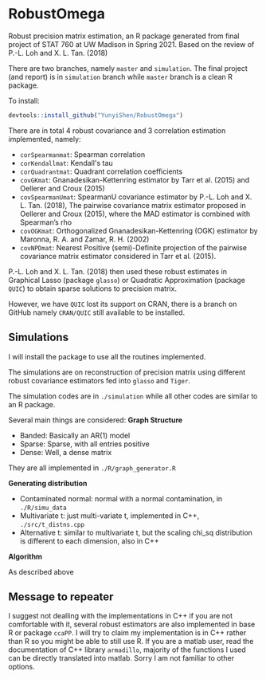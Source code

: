 # RobustOmega
Robust precision matrix estimation, an R package generated from final project of STAT 760 at UW Madison in Spring 2021. Based on the review of P.-L. Loh and X. L. Tan. (2018)

There are two branches, namely `master` and `simulation`. The final project (and report) is in `simulation` branch while `master` branch is a clean R package. 

To install:

```r
devtools::install_github("YunyiShen/RobustOmega")
```

There are in total 4 robust covariance and 3 correlation estimation implemented, namely:

- `corSpearmanmat`: Spearman correlation
- `corKendallmat`: Kendall's tau
- `corQuadrantmat`: Quadrant correlation coefficients
- `covGKmat`: Gnanadesikan-Kettenring estimator by Tarr et al. (2015) and Oellerer and Croux (2015)
- `covSpearmanUmat`: SpearmanU covariance estimator by P.-L. Loh and X. L. Tan. (2018), The pairwise covariance matrix estimator proposed in Oellerer
and Croux (2015), where the MAD estimator is combined with Spearman’s
rho
- `covOGKmat`: Orthogonalized Gnanadesikan-Kettenring (OGK) estimator by Maronna, R. A. and Zamar, R. H. (2002)
- `covNPDmat`: Nearest Positive (semi)-Definite projection of the pairwise covariance matrix estimator considered in Tarr et al. (2015). 

P.-L. Loh and X. L. Tan. (2018) then used these robust estimates in Graphical Lasso (package `glasso`) or Quadratic Approximation (package `QUIC`) to obtain sparse solutions to precision matrix.

However, we have `QUIC` lost its support on CRAN, there is a branch on GitHub namely `CRAN/QUIC` still available to be installed.

## Simulations

I will install the package to use all the routines implemented. 

The simulations are on reconstruction of precision matrix using different robust covariance estimators fed into `glasso` and `Tiger`. 

The simulation codes are in `./simulation` while all other codes are similar to an R package. 

Several main things are considered:
**Graph Structure**

- Banded: Basically an AR(1) model
- Sparse: Sparse, with all entries positive
- Dense: Well, a dense matrix

They are all implemented in `./R/graph_generator.R`

**Generating distribution**

- Contaminated normal: normal with a normal contamination, in `./R/simu_data`
- Multivariate t: just multi-variate t, implemented in C++, `./src/t_distns.cpp`
- Alternative t: similar to multivariate t, but the scaling chi_sq distribution is different to each dimension, also in C++

**Algorithm**

As described above

## Message to repeater

I suggest not dealling with the implementations in C++ if you are not comfortable with it, several robust estimators are also implemented in base R or package `ccaPP`. I will try to claim my implementation is in C++ rather than R so you might be able to still use R. If you are a matlab user, read the documentation of C++ library `armadillo`, majority of the functions I used can be directly translated into matlab. Sorry I am not familiar to other options. 